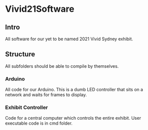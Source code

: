 # Vivid21Software

## Intro
All software for our yet to be named 2021 Vivid Sydney exhibit. 

## Structure
All subfolders should be able to compile by themselves.
### Arduino
All code for our Arduino. This is a dumb LED controller that sits on a network and waits for frames to display.

### Exhibit Controller
Code for a central computer which controls the entire exhibit. User executable code is in cmd folder.
